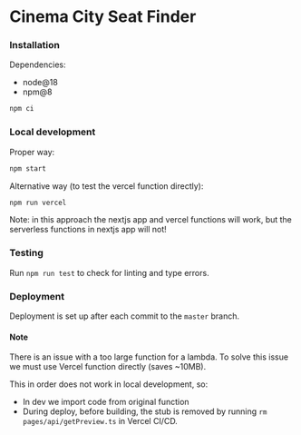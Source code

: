 # Cinema City Seat Finder

### Installation

Dependencies:

- node@18
- npm@8

```bash
npm ci
```

### Local development

Proper way:

```bash
npm start
```

Alternative way (to test the vercel function directly):


```bash
npm run vercel
```

Note: in this approach the nextjs app and vercel functions will work, but the serverless functions in nextjs app will not!

### Testing

Run `npm run test` to check for linting and type errors.

### Deployment

Deployment is set up after each commit to the `master` branch.

#### Note

There is an issue with a too large function for a lambda.
To solve this issue we must use Vercel function directly (saves ~10MB).

This in order does not work in local development, so:

- In dev we import code from original function
- During deploy, before building, the stub is removed by running `rm pages/api/getPreview.ts` in Vercel CI/CD.
